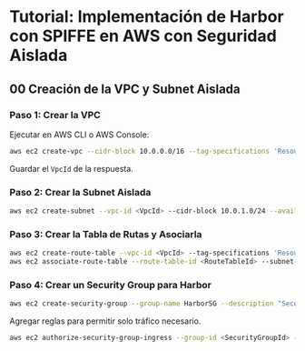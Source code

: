 # **Tutorial: Implementación de Harbor con SPIFFE en AWS con Seguridad Aislada**

## **00 Creación de la VPC y Subnet Aislada**

### **Paso 1: Crear la VPC**

Ejecutar en AWS CLI o AWS Console:

```sh
aws ec2 create-vpc --cidr-block 10.0.0.0/16 --tag-specifications 'ResourceType=vpc,Tags=[{Key=Name,Value=HarborVPC}]'
```

Guardar el `VpcId` de la respuesta.

### **Paso 2: Crear la Subnet Aislada**

```sh
aws ec2 create-subnet --vpc-id <VpcId> --cidr-block 10.0.1.0/24 --availability-zone us-east-1a --tag-specifications 'ResourceType=subnet,Tags=[{Key=Name,Value=HarborSubnet}]'
```

### **Paso 3: Crear la Tabla de Rutas y Asociarla**

```sh
aws ec2 create-route-table --vpc-id <VpcId> --tag-specifications 'ResourceType=route-table,Tags=[{Key=Name,Value=HarborRouteTable}]'
aws ec2 associate-route-table --route-table-id <RouteTableId> --subnet-id <SubnetId>
```

### **Paso 4: Crear un Security Group para Harbor**

```sh
aws ec2 create-security-group --group-name HarborSG --description "Security Group for Harbor" --vpc-id <VpcId>
```

Agregar reglas para permitir solo tráfico necesario.

```sh
aws ec2 authorize-security-group-ingress --group-id <SecurityGroupId> --protocol tcp --port 443 --cidr 10.0.0.0/16
```
